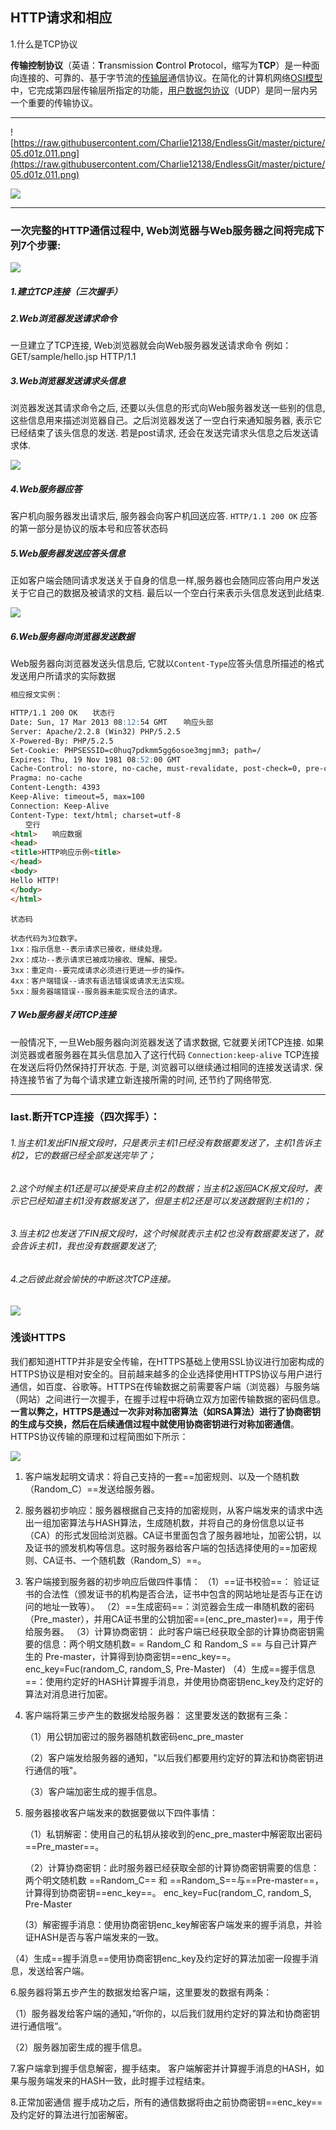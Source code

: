 ## HTTP请求和相应



1.什么是TCP协议

**传输控制协议**（英语：**T**ransmission **C**ontrol **P**rotocol，缩写为**TCP**）是一种面向连接的、可靠的、基于字节流的[传输层](https://zh.wikipedia.org/wiki/%E4%BC%A0%E8%BE%93%E5%B1%82)通信协议。在简化的计算机网络[OSI模型](https://zh.wikipedia.org/wiki/OSI%E6%A8%A1%E5%9E%8B)中，它完成第四层传输层所指定的功能，[用户数据包协议](https://zh.wikipedia.org/wiki/%E7%94%A8%E6%88%B7%E6%95%B0%E6%8D%AE%E5%8C%85%E5%8D%8F%E8%AE%AE)（UDP）是同一层内另一个重要的传输协议。

------

![https://raw.githubusercontent.com/Charlie12138/EndlessGit/master/picture/05.d01z.011.png](https://raw.githubusercontent.com/Charlie12138/EndlessGit/master/picture/05.d01z.011.png)



![](https://raw.githubusercontent.com/Charlie12138/EndlessGit/master/picture/3985563-ecf824604debcdf1.png)

------



### 一次完整的HTTP通信过程中, Web浏览器与Web服务器之间将完成下列7个步骤: 

![](https://raw.githubusercontent.com/Charlie12138/EndlessGit/master/picture/3985563-ef43bfa84bb68de1.png)



##### 1.建立TCP连接（三次握手）



##### 2.Web浏览器发送请求命令

一旦建立了TCP连接, Web浏览器就会向Web服务器发送请求命令 例如：GET/sample/hello.jsp HTTP/1.1 



##### 3.Web浏览器发送请求头信息

浏览器发送其请求命令之后, 还要以头信息的形式向Web服务器发送一些别的信息, 这些信息用来描述浏览器自己。之后浏览器发送了一空白行来通知服务器, 表示它已经结束了该头信息的发送. 若是post请求, 还会在发送完请求头信息之后发送请求体. 

![](https://raw.githubusercontent.com/Charlie12138/EndlessGit/master/picture/3985563-cd59a3899ef546e1.png)



##### 4.Web服务器应答

客户机向服务器发出请求后, 服务器会向客户机回送应答. `HTTP/1.1 200 OK` 应答的第一部分是协议的版本号和应答状态码 



##### 5.Web服务器发送应答头信息

正如客户端会随同请求发送关于自身的信息一样,服务器也会随同应答向用户发送关于它自己的数据及被请求的文档. 最后以一个空白行来表示头信息发送到此结束.

![](https://raw.githubusercontent.com/Charlie12138/EndlessGit/master/picture/3985563-c6ee8f8526f59fc0.png)



##### 6.Web服务器向浏览器发送数据

Web服务器向浏览器发送头信息后, 它就以`Content-Type`应答头信息所描述的格式发送用户所请求的实际数据

```markdown
相应报文实例：

HTTP/1.1 200 OK　　状态行
Date: Sun, 17 Mar 2013 08:12:54 GMT　  响应头部
Server: Apache/2.2.8 (Win32) PHP/5.2.5
X-Powered-By: PHP/5.2.5
Set-Cookie: PHPSESSID=c0huq7pdkmm5gg6osoe3mgjmm3; path=/
Expires: Thu, 19 Nov 1981 08:52:00 GMT
Cache-Control: no-store, no-cache, must-revalidate, post-check=0, pre-check=0
Pragma: no-cache
Content-Length: 4393
Keep-Alive: timeout=5, max=100
Connection: Keep-Alive
Content-Type: text/html; charset=utf-8
　　空行
<html>　　响应数据
<head>
<title>HTTP响应示例<title>
</head>
<body>
Hello HTTP!
</body>
</html>
```

```
状态码

状态代码为3位数字。
1xx：指示信息--表示请求已接收，继续处理。
2xx：成功--表示请求已被成功接收、理解、接受。
3xx：重定向--要完成请求必须进行更进一步的操作。
4xx：客户端错误--请求有语法错误或请求无法实现。
5xx：服务器端错误--服务器未能实现合法的请求。
```



##### 7 Web服务器关闭TCP连接

一般情况下, 一旦Web服务器向浏览器发送了请求数据, 它就要关闭TCP连接. 如果浏览器或者服务器在其头信息加入了这行代码
`Connection:keep-alive`
TCP连接在发送后将仍然保持打开状态. 于是, 浏览器可以继续通过相同的连接发送请求. 保持连接节省了为每个请求建立新连接所需的时间, 还节约了网络带宽.

------



### last.断开TCP连接（四次挥手）：

###### 1.当主机1发出FIN报文段时，只是表示主机1已经没有数据要发送了，主机1告诉主机2，它的数据已经全部发送完毕了；

###### 2.这个时候主机1还是可以接受来自主机2的数据；当主机2返回ACK报文段时，表示它已经知道主机1没有数据发送了，但是主机2还是可以发送数据到主机1的；

###### 3.当主机2也发送了FIN报文段时，这个时候就表示主机2也没有数据要发送了，就会告诉主机1，我也没有数据要发送了;

###### 4.之后彼此就会愉快的中断这次TCP连接。 

![](https://raw.githubusercontent.com/Charlie12138/EndlessGit/master/picture/3985563-c1c59148f8b26c43.png)







### 浅谈HTTPS

我们都知道HTTP并非是安全传输，在HTTPS基础上使用SSL协议进行加密构成的HTTPS协议是相对安全的。目前越来越多的企业选择使用HTTPS协议与用户进行通信，如百度、谷歌等。HTTPS在传输数据之前需要客户端（浏览器）与服务端（网站）之间进行一次握手，在握手过程中将确立双方加密传输数据的密码信息。**一言以弊之，HTTPS是通过一次非对称加密算法（如RSA算法）进行了协商密钥的生成与交换，然后在后续通信过程中就使用协商密钥进行对称加密通信**。HTTPS协议传输的原理和过程简图如下所示：

 ![](https://raw.githubusercontent.com/Charlie12138/EndlessGit/master/picture/1430132-d66d71b8bc4c14b1.png)

 

1. 客户端发起明文请求：将自己支持的一套==加密规则、以及一个随机数（Random_C）==发送给服务器。

   

2. 服务器初步响应：服务器根据自己支持的加密规则，从客户端发来的请求中选出一组加密算法与HASH算法，生成随机数，并将自己的身份信息以证书（CA）的形式发回给浏览器。CA证书里面包含了服务器地址，加密公钥，以及证书的颁发机构等信息。这时服务器给客户端的包括选择使用的==加密规则、CA证书、一个随机数（Random_S）==。

   

3. 客户端接到服务器的初步响应后做四件事情：
    （1）==证书校验==： 验证证书的合法性（颁发证书的机构是否合法，证书中包含的网站地址是否与正在访问的地址一致等）。
    （2）==生成密码==：浏览器会生成一串随机数的密码（Pre_master），并用CA证书里的公钥加密==(enc_pre_master)==，用于传给服务器。
    （3）计算协商密钥：
    此时客户端已经获取全部的计算协商密钥需要的信息：两个明文随机数= = Random_C 和 Random_S == 与自己计算产生的 Pre-master，计算得到协商密钥==enc_key==。
    enc_key=Fuc(random_C, random_S, Pre-Master)
    （4）生成==握手信息==：使用约定好的HASH计算握手消息，并使用协商密钥enc_key及约定好的算法对消息进行加密。

   

4. 客户端将第三步产生的数据发给服务器： 这里要发送的数据有三条： 

   （1）用公钥加密过的服务器随机数密码enc_pre_master 

   （2）客户端发给服务器的通知，"以后我们都要用约定好的算法和协商密钥进行通信的哦"。 

   （3）客户端加密生成的握手信息。 

   

5. 服务器接收客户端发来的数据要做以下四件事情：

   （1）私钥解密：使用自己的私钥从接收到的enc_pre_master中解密取出密码==Pre_master==。

   

   （2）计算协商密钥：此时服务器已经获取全部的计算协商密钥需要的信息：两个明文随机数 ==Random_C== 和 			 ==Random_S==与==Pre-master==，计算得到协商密钥==enc_key==。 enc_key=Fuc(random_C, random_S, Pre-Master

   

    (3）解密握手消息：使用协商密钥enc_key解密客户端发来的握手消息，并验证HASH是否与客户端发来的一致。

​      （4）生成==握手消息==使用协商密钥enc_key及约定好的算法加密一段握手消息，发送给客户端。



6.服务器将第五步产生的数据发给客户端，这里要发的数据有两条： 

（1）服务器发给客户端的通知，”听你的，以后我们就用约定好的算法和协商密钥进行通信哦“。 

（2）服务器加密生成的握手信息。 

 

7.客户端拿到握手信息解密，握手结束。 客户端解密并计算握手消息的HASH，如果与服务端发来的HASH一致，此时握手过程结束。 

 

 8.正常加密通信 握手成功之后，所有的通信数据将由之前协商密钥==enc_key==及约定好的算法进行加密解密。 

 

 

 

 

 

 

 

 

 

 